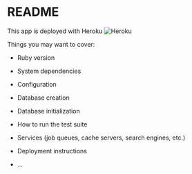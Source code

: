 # README

This app is deployed with Heroku
![Heroku](https://pyheroku-badge.herokuapp.com/?app=rover-challenge&style=flat)

Things you may want to cover:

* Ruby version

* System dependencies

* Configuration

* Database creation

* Database initialization

* How to run the test suite

* Services (job queues, cache servers, search engines, etc.)

* Deployment instructions

* ...
